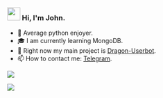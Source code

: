 ### <img src="https://media.giphy.com/media/5kq0GCjHA8Rwc/giphy.gif" width="30px"> Hi, I'm John.


- 🐍 Average python enjoyer.
- 🎓 I am currently learning MongoDB.
- 👾 Right now my main project is [Dragon-Userbot](https://github.com/Dragon-Userbot/Dragon-Userbot).
- 📫 How to contact me: [Telegram](https://t.me/john_phonk).


![](https://komarev.com/ghpvc/?username=john-phonk&color=565f89&style=flat)

![]([![](https://github-readme-stats.vercel.app/api?&show_icons=true&theme=tokyonight&show_icons=true&username=john-phonk)](https://github.com/anuraghazra/github-readme-stats))

